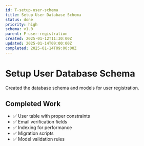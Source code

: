 ```yaml
---
id: T-setup-user-schema
title: Setup User Database Schema
status: done
priority: high
schema: v1.0
parent: F-user-registration
created: 2025-01-12T11:30:00Z
updated: 2025-01-14T09:00:00Z
completed: 2025-01-14T09:00:00Z
---
```


# Setup User Database Schema

Created the database schema and models for user registration.

## Completed Work

- ✅ User table with proper constraints
- ✅ Email verification fields
- ✅ Indexing for performance
- ✅ Migration scripts
- ✅ Model validation rules
